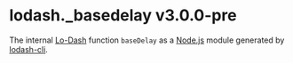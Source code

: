 # lodash._basedelay v3.0.0-pre

The internal [Lo-Dash](https://lodash.com/) function `baseDelay` as a [Node.js](http://nodejs.org/) module generated by [lodash-cli](https://www.npmjs.com/package/lodash-cli).
